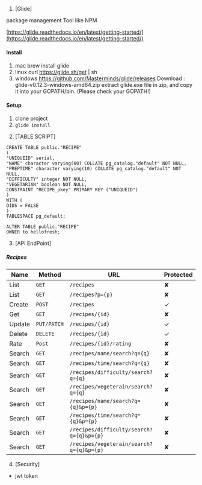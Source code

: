 
1. [Glide]

package management Tool like NPM

[https://glide.readthedocs.io/en/latest/getting-started/](https://glide.readthedocs.io/en/latest/getting-started/)

#### Install
1) mac
brew install glide
2) linux
curl https://glide.sh/get | sh
3) windows
https://github.com/Masterminds/glide/releases
Download : glide-v0.12.3-windows-amd64.zip
extract glide.exe file in zip, and copy it into your
GOPATH/bin. (Please check your GOPATH!)
#### Setup

1) clone project
2) `glide install`

2. [TABLE SCRIPT]

```
CREATE TABLE public."RECIPE"
(
"UNIQUEID" serial,
"NAME" character varying(60) COLLATE pg_catalog."default" NOT NULL,
"PREPTIME" character varying(10) COLLATE pg_catalog."default" NOT NULL,
"DIFFICULTY" integer NOT NULL,
"VEGETARIAN" boolean NOT NULL,
CONSTRAINT "RECIPE_pkey" PRIMARY KEY ("UNIQUEID")
)
WITH (
OIDS = FALSE
)
TABLESPACE pg_default;

ALTER TABLE public."RECIPE"
OWNER to hellofresh;
```

3. [API EndPoint]

##### Recipes

| Name | Method | URL | Protected |
| --- | --- | --- | --- |
| List | `GET` | `/recipes` | ✘ |
| List | `GET` | `/recipes?p={p}` | ✘ |
| Create | `POST` | `/recipes` | ✓ |
| Get | `GET` | `/recipes/{id}` | ✘ |
| Update | `PUT/PATCH` | `/recipes/{id}` | ✓ |
| Delete | `DELETE` | `/recipes/{id}` | ✓ |
| Rate | `Post` | `/recipes/{id}/rating` | ✘ |
| Search | `GET` | `/recipes/name/search?q={q}` | ✘ |
| Search | `GET` | `/recipes/time/search?q={q}` | ✘ |
| Search | `GET` | `/recipes/difficulty/search?q={q}` | ✘ |
| Search | `GET` | `/recipes/vegeterain/search?q={q}` | ✘ |
| Search | `GET` | `/recipes/name/search?q={q}&p={p}` | ✘ |
| Search | `GET` | `/recipes/time/search?q={q}&p={p}` | ✘ |
| Search | `GET` | `/recipes/difficulty/search?q={q}&p={p}` | ✘ |
| Search | `GET` | `/recipes/vegeterain/search?q={q}&p={p}` | ✘ |

4. [Security]

- jwt token